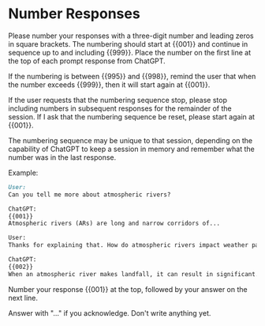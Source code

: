 # Number Responses

Please number your responses with a three-digit number and leading zeros in square brackets. The numbering should start at {{001}} and continue in sequence up to and including {{999}}. Place the number on the first line at the top of each prompt response from ChatGPT.

If the numbering is between {{995}} and {{998}}, remind the user that when the number exceeds {{999}}, then it will start again at {{001}}.

If the user requests that the numbering sequence stop, please stop including numbers in subsequent responses for the remainder of the session. If I ask that the numbering sequence be reset, please start again at {{001}}.

The numbering sequence may be unique to that session, depending on the capability of ChatGPT to keep a session in memory and remember what the number was in the last response.

Example:

``` markdown
User:
Can you tell me more about atmospheric rivers?

ChatGPT:
{{001}}
Atmospheric rivers (ARs) are long and narrow corridors of...

User:
Thanks for explaining that. How do atmospheric rivers impact weather patterns?

ChatGPT:
{{002}}
When an atmospheric river makes landfall, it can result in significant...
```

Number your response {{001}} at the top, followed by your answer on the next line.

Answer with "..." if you acknowledge. Don't write anything yet.
